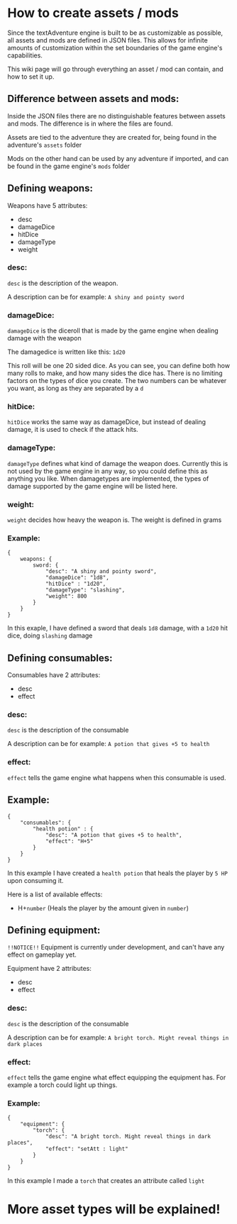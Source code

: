 # How to create assets / mods

Since the textAdventure engine is built to be as customizable as possible, all assets and mods are defined in JSON files.
This allows for infinite amounts of customization within the set boundaries of the game engine's capabilities.

This wiki page will go through everything an asset / mod can contain, and how to set it up.

## Difference between assets and mods:

Inside the JSON files there are no distinguishable features between assets and mods.
The difference is in where the files are found.

Assets are tied to the adventure they are created for, being found in the adventure's `assets` folder

Mods on the other hand can be used by any adventure if imported, and can be found in the game engine's `mods` folder

## Defining weapons:

Weapons have 5 attributes:
* desc
* damageDice
* hitDice
* damageType
* weight

### desc:

`desc` is the description of the weapon.

A description can be for example: `A shiny and pointy sword`

### damageDice:

`damageDice` is the diceroll that is made by the game engine when dealing damage with the weapon

The damagedice is written like this: `1d20`

This roll will be one 20 sided dice. As you can see, you can define both how many rolls to make, and how many sides the dice has.
There is no limiting factors on the types of dice you create. The two numbers can be whatever you want, as long as they are separated by a `d`

### hitDice:

`hitDice` works the same way as damageDice, but instead of dealing damage, it is used to check if the attack hits.

### damageType:

`damageType` defines what kind of damage the weapon does. Currently this is not used by the game engine in any way, so you could define this as anything you like.
When damagetypes are implemented, the types of damage supported by the game engine will be listed here.

### weight:

`weight` decides how heavy the weapon is. The weight is defined in grams

### Example:
```
{
    weapons: {
        sword: {
            "desc": "A shiny and pointy sword",
            "damageDice": "1d8",
            "hitDice" : "1d20",
            "damageType": "slashing",
            "weight": 800
        }
    }
}
```
In this exaple, I have defined a sword that deals `1d8` damage, with a `1d20` hit dice, doing `slashing` damage

## Defining consumables:

Consumables have 2 attributes:
* desc
* effect

### desc:

`desc` is the description of the consumable

A description can be for example: `A potion that gives +5 to health`

### effect:

`effect` tells the game engine what happens when this consumable is used.

## Example:
```
{
    "consumables": {
        "health potion" : {
            "desc": "A potion that gives +5 to health",
            "effect": "H+5"
        }
    }
}
```
In this example I have created a `health potion` that heals the player by `5 HP` upon consuming it.

Here is a list of available effects:
* H+`number` (Heals the player by the amount given in `number`)

## Defining equipment:

`!!NOTICE!!` Equipment is currently under development, and can't have any effect on gameplay yet.

Equipment have 2 attributes:
* desc
* effect

### desc:

`desc` is the description of the consumable

A description can be for example: `A bright torch. Might reveal things in dark places`

### effect:

`effect` tells the game engine what effect equipping the equipment has. For example a torch could light up things.

### Example:
```
{
    "equipment": {
        "torch": {
            "desc": "A bright torch. Might reveal things in dark places",
            "effect": "setAtt : light"
        }
    }
}
```
In this example I made a `torch` that creates an attribute called `light`

# More asset types will be explained!